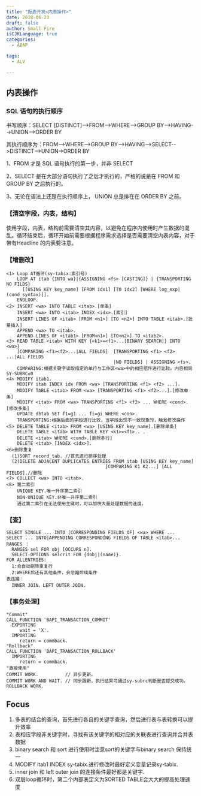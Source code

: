 ```yaml
---
title: "报表开发<内表操作>"
date: 2018-06-23
draft: false
author: Small Fire
isCJKLanguage: true
categories: 
  - ABAP

tags: 
  - ALV

---
```


## 内表操作 

### SQL 语句的执行顺序

书写顺序：SELECT [DISTINCT]-->FROM-->WHERE-->GROUP BY-->HAVING-->UNION-->ORDER BY

其执行顺序为：FROM-->WHERE-->GROUP BY-->HAVING-->SELECT-->DISTINCT-->UNION->ORDER BY

1、FROM 才是 SQL 语句执行的第一步，并非 SELECT 

2、SELECT 是在大部分语句执行了之后才执行的，严格的说是在 FROM 和 GROUP BY 之后执行的。

3、无论在语法上还是在执行顺序上， UNION 总是排在在 ORDER BY 之前。

### 【清空字段，内表，结构】

​	使用字段，内表，结构前需要清空其内容，以避免在程序内使用时产生数据的混乱。循环结束后，循环开始前需要根据程序需求选择是否需要清空内表内容，对于带有Headline 的内表要注意。

### 【增删改】


```JS
<1> Loop AT循环(sy-tabix:索引号)
    LOOP AT itab {INTO wa}|{ASSIGNING <fs> [CASTING]} | {TRANSPORTING NO FILDS} 
      [[USING KEY key_name] [FROM idx1] [TO idx2] [WHERE log_exp|(cond_syntax)]].
    ENDLOOP.
<2> INSERT <wa> INTO TABLE <itab>.[单条]
    INSERT <wa> INTO <itab> INDEX <idx>.[索引]
    INSERT LINES OF <itab> [FROM <n1>] [TO <n2>] INTO TABLE <itab>.[批量插入]
    APPEND <wa> TO <itab>.
    APPEND LINES OF <itab1> [FROM<n1>] [TO<n2>] TO <itab2>.
<3> READ TABLE <itab> WITH KEY {<k1>=<f1>...[BINARY SEARCH]} INTO <wa>}
    [COMPARING <f1><f2>...|ALL FIELDS]  [TRANSPORTING <f1> <f2> ...|ALL FIELDS
                                        |NO FIELDS] | ASSIGNING <fs>.
    COMPARING:根据关键字读取指定的单行与工作区<wa>中的相应组件进行比较。内容相同SY-SUBRC=0
<4> MODIFY itab1.
    MODIFY itab INDEX idx FROM <wa> [TRANSPORTING <f1> <f2> ...].
    MODIFY TABLE <itab> FROM <wa> [TRANSPORTING <f1> <f2>...].[修改单条]
    MODIFY <itab> FROM <wa> TRANSPORTING <f1> <f2> ... WHERE <cond>.[修改多条]
    UPDATE dbtab SET f1=g1 ... fi=gi WHERE <con>.
    TRANSPORTING:根据后面的字段进行比较，当字段出现不一致现象时，触发修改操作
<5> DELETE TABLE <itab> FROM <wa> [USING KEY key_name].[删除单条]
    DELETE TABLE <itab> WITH TABLE KEY <k1>=<f1>.. .
    DELETE <itab> WHERE <cond>.[删除多行]
    DELETE <itab> [INDEX <idx>].
<6>删除重复
  (1)SORT record_tab. //首先进行排序处理
  (2)DELETE ADJACENT DUPLICATES ENTRIES FROM itab [USING KEY key_name] 
                                     [COMPARING K1 K2...] [ALL FIELDS].//删除
<7> COLLECT <wa> INTO <itab>.
<8> 第二索引
    UNIQUE KEY.唯一升序第二索引
    NON-UNIQUE KEY.非唯一升序第二索引
    通过第二索引在无法使用主键时，可以加快大量处理数据的速度。
```

### 【查】

```JS
SELECT SINGLE ... INTO [CORRESPONDING FIELDS OF] <wa> WHERE ...
SELECT ... INTO|APPENDING CORRESPONDING FIELDS OF TABLE <itab>...
RANGES ：
  RANGES sel FOR obj [OCCURS n].
  SELECT-OPTIONS selcrit FOR {dobj|(name)}.
FOR ALLENTRIES:
  1:会自动删除重复行   
  2:WHERE后还有其他条件，会忽略后续条件
表连接：
  INNER JOIN、LEFT OUTER JOIN.
```

### 【事务处理】

```JS
"Commit"
CALL FUNCTION 'BAPI_TRANSACTION_COMMIT'
  EXPORTING
     wait = 'X'.
  IMPORTING
     return = commback.
"Rollback"   
CALL FUNCTION 'BAPI_TRANSACTION_ROLLBACK'
  IMPORTING
     return = commback.
"直接使用"
COMMIT WORK.          // 异步更新。
COMMIT WORK AND WAIT. // 同步跟新，执行结果可通过sy-subrc判断是否提交成功。
ROLLBACK WORK.

```

## Focus

1. 多表的结合的查询，首先进行各自的关键字查询，然后进行表与表转换可以提升效率
2. 表相应字段非关键字时，寻找有该关键字的相对应的关联表进行查询并合并表数据
3. binary search 和 sort 进行使用时注意sort的关键字与binary search 保持统一
4. MODIFY itab1 INDEX sy-tabix.进行修改时最好定义变量记录sy-tabix.
5. inner join 和 left outer join 的连接条件最好都是关键字.
6. 双层loop循环时，第二个内部表定义为SORTED TABLE会大大的提高处理速度


